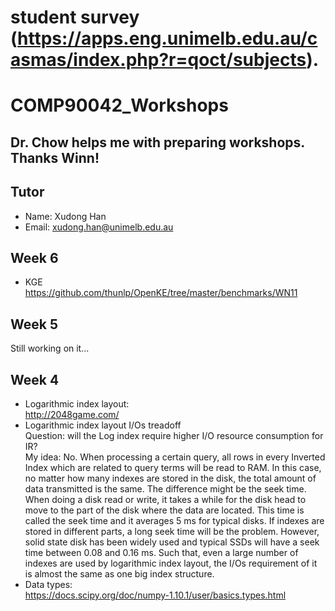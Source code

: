 
# student survey (https://apps.eng.unimelb.edu.au/casmas/index.php?r=qoct/subjects). 

# COMP90042_Workshops

## Dr. Chow helps me with preparing workshops. Thanks Winn!

## Tutor
- Name: Xudong Han
- Email: xudong.han@unimelb.edu.au

## Week 6
- KGE <br>
	https://github.com/thunlp/OpenKE/tree/master/benchmarks/WN11

## Week 5
Still working on it...

## Week 4
- Logarithmic index layout: <br>
	http://2048game.com/
- Logarithmic index layout I/Os treadoff <br>
Question: will the Log index require higher I/O resource consumption for IR?<br>
My idea: No. When processing a certain query, all rows in every Inverted Index which are related to query terms will be read to RAM. In this case, no matter how many indexes are stored in the disk, the total amount of data transmitted is the same. The difference might be the seek time. When doing a disk read or write, it takes a while for the disk head to move to the part of the disk where the data are located. This time is called the seek time and it averages 5 ms for typical disks. If indexes are stored in different parts, a long seek time will be the problem. However, solid state disk has been widely used and typical SSDs will have a seek time between 0.08 and 0.16 ms. Such that, even a large number of indexes are used by logarithmic index layout, the I/Os requirement of it is almost the same as one big index structure.
- Data types:<br>
	https://docs.scipy.org/doc/numpy-1.10.1/user/basics.types.html
